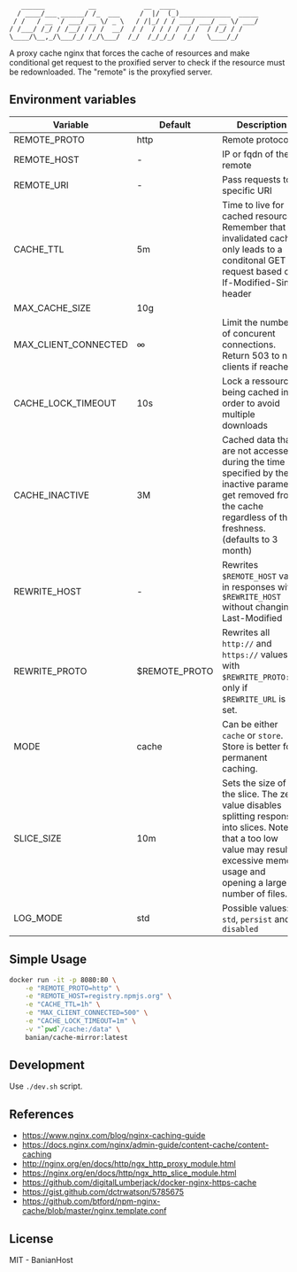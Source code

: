 ```
   ______           __            __  ____
  / ____/___ ______/ /_  ___     /  |/  (_)_____________  _____
 / /   / __ `/ ___/ __ \/ _ \   / /|_/ / / ___/ ___/ __ \/ ___/
/ /___/ /_/ / /__/ / / /  __/  / /  / / / /  / /  / /_/ / /
\____/\__,_/\___/_/ /_/\___/  /_/  /_/_/_/  /_/   \____/_/
```

A proxy cache nginx that forces the cache of resources and make conditional get request to the proxified server to check if the resource must be redownloaded. The "remote" is the proxyfied server.

## Environment variables

Variable                  | Default      | Description
--------------------------|--------------|---------------
REMOTE_PROTO              | http        | Remote protocol
REMOTE_HOST               | -            | IP or fqdn of the remote
REMOTE_URI                | -            | Pass requests to a specific URI
CACHE_TTL                 | 5m           | Time to live for cached resources. Remember that invalidated cache only leads to a conditonal GET request based on If-Modified-Since header
MAX_CACHE_SIZE            | 10g          |
MAX_CLIENT_CONNECTED      | ∞            | Limit the number of concurent connections. Return 503 to new clients if reached
CACHE_LOCK_TIMEOUT        | 10s          | Lock a ressource being cached in order to avoid multiple downloads
CACHE_INACTIVE            | 3M           | Cached data that are not accessed during the time specified by the inactive parameter get removed from the cache regardless of their freshness. (defaults to 3 month)
REWRITE_HOST		      | -            | Rewrites `$REMOTE_HOST` value in responses with `$REWRITE_HOST` without changing Last-Modified
REWRITE_PROTO             | $REMOTE_PROTO| Rewrites all `http://` and  `https://` values with `$REWRITE_PROTO://`, only if `$REWRITE_URL` is set.
MODE                      | cache        | Can be either `cache` or `store`. Store is better for permanent caching.
SLICE_SIZE                | 10m          | Sets the size of the slice. The zero value disables splitting responses into slices. Note that a too low value may result in excessive memory usage and opening a large number of files.
LOG_MODE                  | std          | Possible values: `std`, `persist` and `disabled`

## Simple Usage

```bash
docker run -it -p 8080:80 \
    -e "REMOTE_PROTO=http" \
    -e "REMOTE_HOST=registry.npmjs.org" \
    -e "CACHE_TTL=1h" \
    -e "MAX_CLIENT_CONNECTED=500" \
    -e "CACHE_LOCK_TIMEOUT=1m" \
    -v "`pwd`/cache:/data" \
    banian/cache-mirror:latest
```

## Development

Use `./dev.sh` script.

## References

- https://www.nginx.com/blog/nginx-caching-guide
- https://docs.nginx.com/nginx/admin-guide/content-cache/content-caching
- http://nginx.org/en/docs/http/ngx_http_proxy_module.html
- https://nginx.org/en/docs/http/ngx_http_slice_module.html
- https://github.com/digitalLumberjack/docker-nginx-https-cache
- https://gist.github.com/dctrwatson/5785675
- https://github.com/btford/npm-nginx-cache/blob/master/nginx.template.conf

## License

MIT - BanianHost
